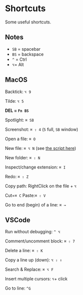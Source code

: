 # Shortcuts

Some useful shortcuts.

## Notes

* `SB` = spacebar
* `BS` = backspace
* `^` = Ctrl
* `⌥`= Alt

## MacOS

Backtick: `⌥ 9`

Tilde: `⌥ 5`

**DEL = `Fn BS`**

Spotlight: `⌘ SB`

Screenshot: `⌘ ⇧ 4` (`5` full, `SB` window)

Open a file: `⌘ O`

New file: `⌘ ⌥ N` (see [the script here](https://apple.stackexchange.com/questions/129699/create-a-new-txt-file-in-finder-keyboard-shortcut))

New folder: `⌘ ⇧ N`

Inspect/change extension: `⌘ I`

Redo: `⌘ ⇧ Z`

Copy path: RightClick on the file + `⌥`

Cut=`⌘ C` Paste:`⌘ ⇧ V`

Go to end (begin) of a line: `⌘ →`

## VSCode

Run without debugging: `^ ⌥`

Comment/uncomment block: `⌘ ⇧ 7`

Delete a line: `⌘ ⇧ K`

Copy a line up (down): `⌥ ⇧ ↑`

Search & Replace: `⌘ ⌥ F`

Insert multiple cursors: `⌥`+ click

Go to line: `^G`
